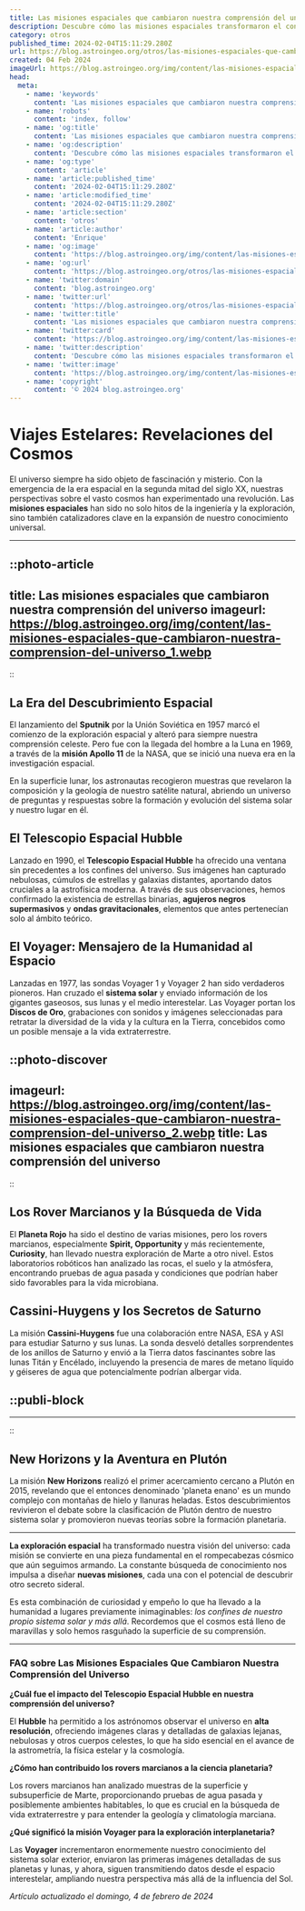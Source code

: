 ```yaml
---
title: Las misiones espaciales que cambiaron nuestra comprensión del universo
description: Descubre cómo las misiones espaciales transformaron el conocimiento humano del cosmos. ¡Explora los hitos que redefinieron nuestra visión del universo!
category: otros
published_time: 2024-02-04T15:11:29.280Z
url: https://blog.astroingeo.org/otros/las-misiones-espaciales-que-cambiaron-nuestra-comprension-del-universo
created: 04 Feb 2024
imageUrl: https://blog.astroingeo.org/img/content/las-misiones-espaciales-que-cambiaron-nuestra-comprension-del-universo_1.webp
head:
  meta:
    - name: 'keywords'
      content: 'Las misiones espaciales que cambiaron nuestra comprensión del universo'
    - name: 'robots'
      content: 'index, follow'
    - name: 'og:title'
      content: 'Las misiones espaciales que cambiaron nuestra comprensión del universo'
    - name: 'og:description'
      content: 'Descubre cómo las misiones espaciales transformaron el conocimiento humano del cosmos. ¡Explora los hitos que redefinieron nuestra visión del universo!'
    - name: 'og:type'
      content: 'article'
    - name: 'article:published_time'
      content: '2024-02-04T15:11:29.280Z'
    - name: 'article:modified_time'
      content: '2024-02-04T15:11:29.280Z'
    - name: 'article:section'
      content: 'otros'
    - name: 'article:author'
      content: 'Enrique'
    - name: 'og:image'
      content: 'https://blog.astroingeo.org/img/content/las-misiones-espaciales-que-cambiaron-nuestra-comprension-del-universo_1.webp'
    - name: 'og:url'
      content: 'https://blog.astroingeo.org/otros/las-misiones-espaciales-que-cambiaron-nuestra-comprension-del-universo'
    - name: 'twitter:domain'
      content: 'blog.astroingeo.org'
    - name: 'twitter:url'
      content: 'https://blog.astroingeo.org/otros/las-misiones-espaciales-que-cambiaron-nuestra-comprension-del-universo'
    - name: 'twitter:title'
      content: 'Las misiones espaciales que cambiaron nuestra comprensión del universo'
    - name: 'twitter:card'
      content: 'https://blog.astroingeo.org/img/content/las-misiones-espaciales-que-cambiaron-nuestra-comprension-del-universo_1.webp'
    - name: 'twitter:description'
      content: 'Descubre cómo las misiones espaciales transformaron el conocimiento humano del cosmos. ¡Explora los hitos que redefinieron nuestra visión del universo!'
    - name: 'twitter:image'
      content: 'https://blog.astroingeo.org/img/content/las-misiones-espaciales-que-cambiaron-nuestra-comprension-del-universo_1.webp'
    - name: 'copyright'
      content: '© 2024 blog.astroingeo.org'
---
```

# Viajes Estelares: Revelaciones del Cosmos

El universo siempre ha sido objeto de fascinación y misterio. Con la emergencia de la era espacial en la segunda mitad del siglo XX, nuestras perspectivas sobre el vasto cosmos han experimentado una revolución. Las **misiones espaciales** han sido no solo hitos de la ingeniería y la exploración, sino también catalizadores clave en la expansión de nuestro conocimiento universal.

---


::photo-article
---
title: Las misiones espaciales que cambiaron nuestra comprensión del universo
imageurl: https://blog.astroingeo.org/img/content/las-misiones-espaciales-que-cambiaron-nuestra-comprension-del-universo_1.webp
---
::



## La Era del Descubrimiento Espacial

El lanzamiento del **Sputnik** por la Unión Soviética en 1957 marcó el comienzo de la exploración espacial y alteró para siempre nuestra comprensión celeste. Pero fue con la llegada del hombre a la Luna en 1969, a través de la **misión Apollo 11** de la NASA, que se inició una nueva era en la investigación espacial.

En la superficie lunar, los astronautas recogieron muestras que revelaron la composición y la geología de nuestro satélite natural, abriendo un universo de preguntas y respuestas sobre la formación y evolución del sistema solar y nuestro lugar en él.

## El Telescopio Espacial Hubble

Lanzado en 1990, el **Telescopio Espacial Hubble** ha ofrecido una ventana sin precedentes a los confines del universo. Sus imágenes han capturado nebulosas, cúmulos de estrellas y galaxias distantes, aportando datos cruciales a la astrofísica moderna. A través de sus observaciones, hemos confirmado la existencia de estrellas binarias, **agujeros negros supermasivos** y **ondas gravitacionales**, elementos que antes pertenecían solo al ámbito teórico.

## El Voyager: Mensajero de la Humanidad al Espacio

Lanzadas en 1977, las sondas Voyager 1 y Voyager 2 han sido verdaderos pioneros. Han cruzado el **sistema solar** y enviado información de los gigantes gaseosos, sus lunas y el medio interestelar. Las Voyager portan los **Discos de Oro**, grabaciones con sonidos y imágenes seleccionadas para retratar la diversidad de la vida y la cultura en la Tierra, concebidos como un posible mensaje a la vida extraterrestre.


::photo-discover
---
imageurl: https://blog.astroingeo.org/img/content/las-misiones-espaciales-que-cambiaron-nuestra-comprension-del-universo_2.webp
title: Las misiones espaciales que cambiaron nuestra comprensión del universo
---
::



## Los Rover Marcianos y la Búsqueda de Vida

El **Planeta Rojo** ha sido el destino de varias misiones, pero los rovers marcianos, especialmente **Spirit, Opportunity** y más recientemente, **Curiosity**, han llevado nuestra exploración de Marte a otro nivel. Estos laboratorios robóticos han analizado las rocas, el suelo y la atmósfera, encontrando pruebas de agua pasada y condiciones que podrían haber sido favorables para la vida microbiana.

## Cassini-Huygens y los Secretos de Saturno

La misión **Cassini-Huygens** fue una colaboración entre NASA, ESA y ASI para estudiar Saturno y sus lunas. La sonda desveló detalles sorprendentes de los anillos de Saturno y envió a la Tierra datos fascinantes sobre las lunas Titán y Encélado, incluyendo la presencia de mares de metano líquido y géiseres de agua que potencialmente podrían albergar vida.


  ::publi-block
  ---
  ---
  ::
  
  

## New Horizons y la Aventura en Plutón

La misión **New Horizons** realizó el primer acercamiento cercano a Plutón en 2015, revelando que el entonces denominado 'planeta enano' es un mundo complejo con montañas de hielo y llanuras heladas. Estos descubrimientos revivieron el debate sobre la clasificación de Plutón dentro de nuestro sistema solar y promovieron nuevas teorías sobre la formación planetaria.

---

**La exploración espacial** ha transformado nuestra visión del universo: cada misión se convierte en una pieza fundamental en el rompecabezas cósmico que aún seguimos armando. La constante búsqueda de conocimiento nos impulsa a diseñar **nuevas misiones**, cada una con el potencial de descubrir otro secreto sideral.

Es esta combinación de curiosidad y empeño lo que ha llevado a la humanidad a lugares previamente inimaginables: *los confines de nuestro propio sistema solar y más allá*. Recordemos que el cosmos está lleno de maravillas y solo hemos rasguñado la superficie de su comprensión.

---

### FAQ sobre Las Misiones Espaciales Que Cambiaron Nuestra Comprensión del Universo

**¿Cuál fue el impacto del Telescopio Espacial Hubble en nuestra comprensión del universo?**

El **Hubble** ha permitido a los astrónomos observar el universo en **alta resolución**, ofreciendo imágenes claras y detalladas de galaxias lejanas, nebulosas y otros cuerpos celestes, lo que ha sido esencial en el avance de la astrometría, la física estelar y la cosmología.

**¿Cómo han contribuido los rovers marcianos a la ciencia planetaria?**

Los rovers marcianos han analizado muestras de la superficie y subsuperficie de Marte, proporcionando pruebas de agua pasada y posiblemente ambientes habitables, lo que es crucial en la búsqueda de vida extraterrestre y para entender la geología y climatología marciana.

**¿Qué significó la misión Voyager para la exploración interplanetaria?**

Las **Voyager** incrementaron enormemente nuestro conocimiento del sistema solar exterior, enviaron las primeras imágenes detalladas de sus planetas y lunas, y ahora, siguen transmitiendo datos desde el espacio interestelar, ampliando nuestra perspectiva más allá de la influencia del Sol.

_Artículo actualizado el domingo, 4 de febrero de 2024_